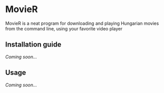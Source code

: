 # MovieR

MovieR is a neat program for downloading and playing Hungarian movies from the command line, using your favorite video player 

## Installation guide

*Coming soon...*

## Usage

*Coming soon...*
